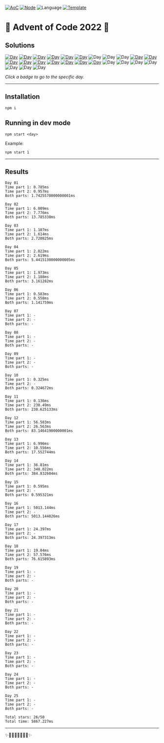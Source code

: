 <!-- Entries between SOLUTIONS and RESULTS tags are auto-generated -->

[![AoC](https://badgen.net/badge/AoC/2022/blue)](https://adventofcode.com/2022)
[![Node](https://badgen.net/badge/Node/v16.13.0+/blue)](https://nodejs.org/en/download/)
![Language](https://badgen.net/badge/Language/TypeScript/blue)
[![Template](https://badgen.net/badge/Template/aocrunner/blue)](https://github.com/caderek/aocrunner)

# 🎄 Advent of Code 2022 🎄

## Solutions

<!--SOLUTIONS-->

[![Day](https://badgen.net/badge/01/%E2%98%85%E2%98%85/green)](src/day01)
[![Day](https://badgen.net/badge/02/%E2%98%85%E2%98%85/green)](src/day02)
[![Day](https://badgen.net/badge/03/%E2%98%85%E2%98%85/green)](src/day03)
[![Day](https://badgen.net/badge/04/%E2%98%85%E2%98%85/green)](src/day04)
[![Day](https://badgen.net/badge/05/%E2%98%85%E2%98%85/green)](src/day05)
[![Day](https://badgen.net/badge/06/%E2%98%85%E2%98%85/green)](src/day06)
![Day](https://badgen.net/badge/07/%E2%98%86%E2%98%86/gray)
![Day](https://badgen.net/badge/08/%E2%98%86%E2%98%86/gray)
![Day](https://badgen.net/badge/09/%E2%98%86%E2%98%86/gray)
[![Day](https://badgen.net/badge/10/%E2%98%85%E2%98%86/yellow)](src/day10)
[![Day](https://badgen.net/badge/11/%E2%98%85%E2%98%85/green)](src/day11)
[![Day](https://badgen.net/badge/12/%E2%98%85%E2%98%85/green)](src/day12)
[![Day](https://badgen.net/badge/13/%E2%98%85%E2%98%85/green)](src/day13)
[![Day](https://badgen.net/badge/14/%E2%98%85%E2%98%85/green)](src/day14)
[![Day](https://badgen.net/badge/15/%E2%98%85%E2%98%86/yellow)](src/day15)
[![Day](https://badgen.net/badge/16/%E2%98%85%E2%98%86/yellow)](src/day16)
[![Day](https://badgen.net/badge/17/%E2%98%85%E2%98%86/yellow)](src/day17)
[![Day](https://badgen.net/badge/18/%E2%98%85%E2%98%85/green)](src/day18)
![Day](https://badgen.net/badge/19/%E2%98%86%E2%98%86/gray)
![Day](https://badgen.net/badge/20/%E2%98%86%E2%98%86/gray)
![Day](https://badgen.net/badge/21/%E2%98%86%E2%98%86/gray)
![Day](https://badgen.net/badge/22/%E2%98%86%E2%98%86/gray)
![Day](https://badgen.net/badge/23/%E2%98%86%E2%98%86/gray)
![Day](https://badgen.net/badge/24/%E2%98%86%E2%98%86/gray)
![Day](https://badgen.net/badge/25/%E2%98%86%E2%98%86/gray)

<!--/SOLUTIONS-->

_Click a badge to go to the specific day._

---

## Installation

```
npm i
```

## Running in dev mode

```
npm start <day>
```

Example:

```
npm start 1
```

---

## Results

<!--RESULTS-->

```
Day 01
Time part 1: 0.785ms
Time part 2: 0.957ms
Both parts: 1.7425570000000001ms
```

```
Day 02
Time part 1: 6.009ms
Time part 2: 7.776ms
Both parts: 13.785338ms
```

```
Day 03
Time part 1: 1.107ms
Time part 2: 1.614ms
Both parts: 2.720825ms
```

```
Day 04
Time part 1: 2.822ms
Time part 2: 2.619ms
Both parts: 5.4415130000000005ms
```

```
Day 05
Time part 1: 1.973ms
Time part 2: 1.188ms
Both parts: 3.161282ms
```

```
Day 06
Time part 1: 0.583ms
Time part 2: 0.558ms
Both parts: 1.141759ms
```

```
Day 07
Time part 1: -
Time part 2: -
Both parts: -
```

```
Day 08
Time part 1: -
Time part 2: -
Both parts: -
```

```
Day 09
Time part 1: -
Time part 2: -
Both parts: -
```

```
Day 10
Time part 1: 0.325ms
Time part 2: -
Both parts: 0.324672ms
```

```
Day 11
Time part 1: 0.136ms
Time part 2: 238.49ms
Both parts: 238.625133ms
```

```
Day 12
Time part 1: 56.583ms
Time part 2: 26.563ms
Both parts: 83.14641900000001ms
```

```
Day 13
Time part 1: 6.996ms
Time part 2: 10.556ms
Both parts: 17.552744ms
```

```
Day 14
Time part 1: 36.81ms
Time part 2: 348.022ms
Both parts: 384.832604ms
```

```
Day 15
Time part 1: 0.595ms
Time part 2: -
Both parts: 0.595321ms
```

```
Day 16
Time part 1: 5013.144ms
Time part 2: -
Both parts: 5013.144026ms
```

```
Day 17
Time part 1: 24.397ms
Time part 2: -
Both parts: 24.397313ms
```

```
Day 18
Time part 1: 19.04ms
Time part 2: 57.576ms
Both parts: 76.615893ms
```

```
Day 19
Time part 1: -
Time part 2: -
Both parts: -
```

```
Day 20
Time part 1: -
Time part 2: -
Both parts: -
```

```
Day 21
Time part 1: -
Time part 2: -
Both parts: -
```

```
Day 22
Time part 1: -
Time part 2: -
Both parts: -
```

```
Day 23
Time part 1: -
Time part 2: -
Both parts: -
```

```
Day 24
Time part 1: -
Time part 2: -
Both parts: -
```

```
Day 25
Time part 1: -
Time part 2: -
Both parts: -
```

```
Total stars: 26/50
Total time: 5867.227ms
```

<!--/RESULTS-->

---

✨🎄🎁🎄🎅🎄🎁🎄✨